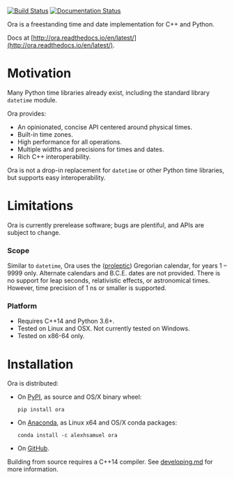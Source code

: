 [![Build Status](https://travis-ci.org/alexhsamuel/ora.svg?branch=master)](https://travis-ci.org/alexhsamuel/ora)
[![Documentation Status](https://readthedocs.org/projects/ora/badge/?version=latest)](http://ora.readthedocs.io/en/latest/?badge=latest)

Ora is a freestanding time and date implementation for C++ and Python.

Docs at [http://ora.readthedocs.io/en/latest/](http://ora.readthedocs.io/en/latest/).


# Motivation

Many Python time libraries already exist, including the standard library
`datetime` module.  

Ora provides:
- An opinionated, concise API centered around physical times.
- Built-in time zones.
- High performance for all operations.
- Multiple widths and precisions for times and dates.
- Rich C++ interoperability.

Ora is not a drop-in replacement for `datetime` or other Python time libraries,
but supports easy interoperability.


# Limitations

Ora is currently prerelease software; bugs are plentiful, and APIs are subject
to change.

### Scope

Similar to `datetime`, Ora uses the
([proleptic](https://en.wikipedia.org/wiki/Proleptic_Gregorian_calendar))
Gregorian calendar, for years 1 &ndash; 9999 only.  Alternate calendars and
B.C.E. dates are not provided.  There is no support for leap seconds,
relativistic effects, or astronomical times.  However, time precision of 1 ns
or smaller is supported.


### Platform

- Requires C++14 and Python 3.6+.
- Tested on Linux and OSX.  Not currently tested on Windows.
- Tested on x86-64 only.


# Installation

Ora is distributed:

- On [PyPI](https://pypi.python.org/pypi/ora), as source and OS/X binary wheel:
  ```
  pip install ora
  ```

- On [Anaconda](https://anaconda.org/alexhsamuel/ora), as Linux x64 and OS/X
  conda packages:
  ```
  conda install -c alexhsamuel ora
  ```

- On [GitHub](https://github.com/alexhsamuel/ora).

Building from source requires a C++14 compiler.  See
[developing.md](developing.md) for more information.



